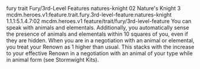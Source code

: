 <ability>
  <metadata>
    <class>fury</class>
    <feature_type>trait</feature_type>
    <file_dpath>Fury/3rd-Level Features</file_dpath>
    <item_id>natures-knight</item_id>
    <item_index>02</item_index>
    <item_name>Nature&apos;s Knight</item_name>
    <level>3</level>
    <scc>mcdm.heroes.v1:feature.trait.fury.3rd-level-feature:natures-knight</scc>
    <scdc>1.1.1:5.1.4.7:02</scdc>
    <source>mcdm.heroes.v1</source>
    <type>feature/trait/fury/3rd-level-feature</type>
  </metadata>
  <effects>
    <effect type="mundane">You can speak with animals and elementals. Additionally, you automatically sense the presence of animals and elementals within 10 squares of you, even if they are hidden.
When you are in a negotiation with an animal or elemental, you treat your Renown as 1 higher than usual. This stacks with the increase to your effective Renown in a negotiation with an animal of your type while in animal form (see Stormwight Kits).</effect>
  </effects>
</ability>
